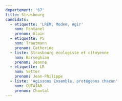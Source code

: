 ```yaml
---
departement: '67'
title: Strasbourg
candidats:
  - etiquette: 'LREM, Modem, Agir'
    nom: Fontanel
    prenom: Alain
  - etiquette: PS
    nom: Trautmann
    prenom: Catherine
  - liste: Strasbourg écologiste et citoyenne
    nom: Barseghian
    prenom: Jeanne
  - etiquette: LR
    nom: Vetter
    prenom: Jean-Philippe
  - liste: 'Agissons Ensemble, protégeons chacun'
    nom: CUTAJAR
    prenom: Chantal
---
```



